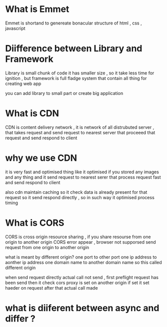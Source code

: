# What is Emmet
Emmet is shortand to genereate bonacular structure of html , css , javascript

# Diifference between Library and Framework
Library is small chunk of code it has smaller size , so it take less time for ignition , but framework is full fladge system  that contain all thing for creating web app

you can add library to small part or create big application

# What is CDN 
CDN is content delivery network , it is network of all distrubuted server , that takes request and send request to nearest server that proceeed that request and send respond to client

# why we use CDN
it is very fast and optimised thing like it optimised if you stored any images and any thing and it send request to nearest serer that process request fast and send respond to client

also cdn maintain caching so it check data is already present for that request so it send respond directly , so in such way it optimised process timing

# What is CORS
CORS is cross origin resource sharing , if you share resourse from one origin to another origin CORS error appear , browser not supporsed send request from one origin to another origin 

what is meant by different origin?
   one port to other port
   one ip address to aonther ip address
   one domain name to another domain name
so this called different origin

when send request directly actual call not send , first preflight request has been send then it check cors proxy is set on another origin if set it set haeder on request after that actual call made

# what is diiferent between async and differ ? 


